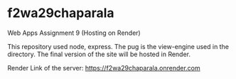 # f2wa29chaparala
Web Apps Assignment 9 (Hosting on Render)

This repository used node, express.
The pug is the view-engine used in the directory.
The final version of the site will be hosted in Render.

Render Link of the server:
https://f2wa29chaparala.onrender.com